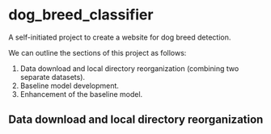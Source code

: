 # dog_breed_classifier
A self-initiated project to create a website for dog breed detection.

We can outline the sections of this project as follows:

1. Data download and local directory reorganization (combining two separate datasets).
2. Baseline model development.
3. Enhancement of the baseline model.

## Data download and local directory reorganization


